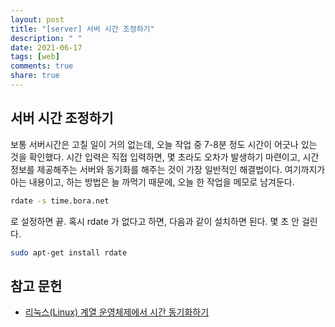 ```yaml
---
layout: post
title: "[server] 서버 시간 조정하기"
description: " "
date: 2021-06-17
tags: [web]
comments: true
share: true
---
```


## 서버 시간 조정하기

보통 서버시간은 고칠 일이 거의 없는데, 오늘 작업 중 7-8분 정도 시간이 어긋나 있는 것을 확인했다.
시간 입력은 직접 입력하면, 몇 초라도 오차가 발생하기 마련이고, 시간정보를 제공해주는 서버와 동기화를 해주는 것이 가장 일반적인 해결법이다.
여기까지가 아는 내용이고, 하는 방법은 늘 까먹기 때문에, 오늘 한 작업을 메모로 남겨둔다.

```bash
rdate -s time.bora.net
```

로 설정하면 끝. 혹시 rdate 가 없다고 하면, 다음과 같이 설치하면 된다. 몇 초 안 걸린다.

```bash
sudo apt-get install rdate
```

## 참고 문헌

* [리눅스(Linux) 계열 운영체제에서 시간 동기화하기](http://jhrun.tistory.com/158)
